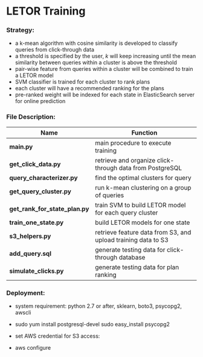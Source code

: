 # LETOR Training

### Strategy:
- a k-mean algorithm with cosine similarity is developed to classify queries from click-through data
- a threshold is specified by the user, _k_ will keep increasing until the mean similarity between queries within a cluster is above the threshold
- pair-wise feature from queries within a cluster will be combined to train a LETOR model
- SVM classifier is trained for each cluster to rank plans
- each cluster will have a recommended ranking for the plans
- pre-ranked weight will be indexed for each state in ElasticSearch server for online prediction

### File Description:
Name|Function
---|---
**main.py** | main procedure to execute training
**get_click_data.py** | retrieve and organize click-through data from PostgreSQL
**query_characterizer.py** | find the optimal clusters for query
**get_query_cluster.py** | run k-mean clustering on a group of queries
**get_rank_for_state_plan.py** | train SVM to build LETOR model for each query cluster
**train_one_state.py** | build LETOR models for one state
**s3_helpers.py** | retrieve feature data from S3, and upload training data to S3
**add_query.sql** | generate testing data for click-through database
**simulate_clicks.py** | generate testing data for plan ranking

### Deployment:
- system requirement: python 2.7 or after, sklearn, boto3, psycopg2, awscli
- 
    sudo yum install postgresql-devel
    sudo easy_install psycopg2
    
- set AWS credential for S3 access:
- 
    aws configure
